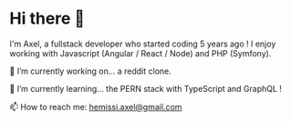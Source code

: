 # Hi there 👋
I'm Axel, a fullstack developer who started coding 5 years ago ! I enjoy working with Javascript (Angular / React / Node) and PHP (Symfony).

🔭 I’m currently working on... a reddit clone.

🌱 I’m currently learning... the PERN stack with TypeScript and GraphQL !

📫 How to reach me: [hemissi.axel@gmail.com](hemissi.axel@gmail.com)

<!---
axelhms/axelhms is a ✨ special ✨ repository because its `README.md` (this file) appears on your GitHub profile.
You can click the Preview link to take a look at your changes.
--->

